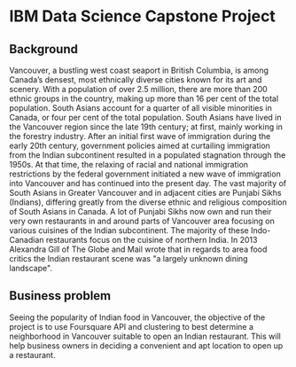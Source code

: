 # __IBM Data Science Capstone Project__


## Background
Vancouver, a bustling west coast seaport in British Columbia, is among Canada’s densest, most ethnically diverse cities known for its art and scenery. With a population of over 2.5 million, there are more than 200 ethnic groups in the country, making up more than 16 per cent of the total population. South Asians account for a quarter of all visible minorities in Canada, or four per cent of the total population. South Asians have lived in the Vancouver region since the late 19th century; at first, mainly working in the forestry industry. After an initial first wave of immigration during the early 20th century, government policies aimed at curtailing immigration from the Indian subcontinent resulted in a populated stagnation through the 1950s. At that time, the relaxing of racial and national immigration restrictions by the federal government initiated a new wave of immigration into Vancouver and has continued into the present day. The vast majority of South Asians in Greater Vancouver and in adjacent cities are Punjabi Sikhs (Indians), differing greatly from the diverse ethnic and religious composition of South Asians in Canada. A lot of Punjabi Sikhs now own and run their very own restaurants in and around parts of Vancouver area focusing on various cuisines of the Indian subcontinent. The majority of these Indo-Canadian restaurants focus on the cuisine of northern India. In 2013 Alexandra Gill of The Globe and Mail wrote that in regards to area food critics the Indian restaurant scene was "a largely unknown dining landscape".

## Business problem
Seeing the popularity of Indian food in Vancouver, the objective of the project is to use Foursquare API and clustering to best determine a neighborhood in Vancouver suitable to open an Indian restaurant. This will help business owners in deciding a convenient and apt location to open up a restaurant.
